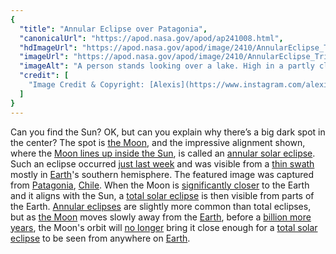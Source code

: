 ```yaml
---
{
  "title": "Annular Eclipse over Patagonia",
  "canonicalUrl": "https://apod.nasa.gov/apod/ap241008.html",
  "hdImageUrl": "https://apod.nasa.gov/apod/image/2410/AnnularEclipse_Trigo_1080.jpg",
  "imageUrl": "https://apod.nasa.gov/apod/image/2410/AnnularEclipse_Trigo_1080.jpg",
  "imageAlt": "A person stands looking over a lake. High in a partly cloudy sky is the Sun. A close look at the Sun will show that there is a dark spot in the center -- the Moon during an annular eclipse. Please see the explanation for more detailed information.",
  "credit": [
    "Image Credit & Copyright: [Alexis](https://www.instagram.com/alexistrigot/) [Trigo](https://alexistrigot.com/alexistrigo/)"
  ]
}
---
```


Can you find the Sun? OK, but can you explain why there’s a big dark spot in the center? The spot is [the Moon](https://apod.nasa.gov/apod/ap240915.html), and the impressive alignment shown, where the [Moon lines up inside the Sun](https://apod.nasa.gov/apod/ap220509.html), is called an [annular solar eclipse](https://science.nasa.gov/eclipses/types/). Such an eclipse occurred [just last week](https://apod.nasa.gov/apod/ap241003.html) and was visible from a [thin swath](https://science.nasa.gov/eclipses/future-eclipses/oct-2-annular-eclipse/) mostly in [Earth](https://science.nasa.gov/earth/facts/)'s southern hemisphere. The featured image was captured from [Patagonia](https://youtu.be/eOUXXzj19X0), [Chile](https://en.wikipedia.org/wiki/Chile). When the Moon is [significantly closer](https://pbs.twimg.com/media/FX8moh5X0AENK7J.jpg) to the Earth and it aligns with the Sun, a [total solar eclipse](https://youtu.be/vIZyuXl-91U) is then visible from parts of the Earth. [Annular eclipses](https://apod.nasa.gov/cgi-bin/apod/apod_search?tquery=annular) are slightly more common than total eclipses, but as [the Moon](https://apod.nasa.gov/apod/ap190717.html) moves slowly away from the [Earth](https://apod.nasa.gov/apod/ap210905.html), before a [billion more years](https://en.wikipedia.org/wiki/Future_of_Earth), the Moon's orbit will [no longer](https://youtu.be/W7mVQ3kRPv8) bring it close enough for a [total solar eclipse](https://apod.nasa.gov/apod/ap170820.html) to be seen from anywhere on [Earth](https://eol.jsc.nasa.gov/ExplorePhotos/).
